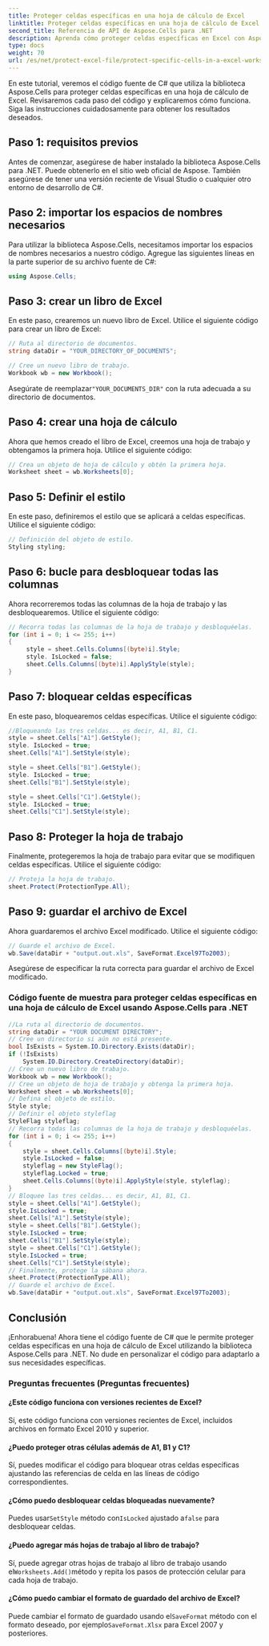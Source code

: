 ```yaml
---
title: Proteger celdas específicas en una hoja de cálculo de Excel
linktitle: Proteger celdas específicas en una hoja de cálculo de Excel
second_title: Referencia de API de Aspose.Cells para .NET
description: Aprenda cómo proteger celdas específicas en Excel con Aspose.Cells para .NET. Tutorial paso a paso en C#.
type: docs
weight: 70
url: /es/net/protect-excel-file/protect-specific-cells-in-a-excel-worksheet/
---
```

En este tutorial, veremos el código fuente de C# que utiliza la biblioteca Aspose.Cells para proteger celdas específicas en una hoja de cálculo de Excel. Revisaremos cada paso del código y explicaremos cómo funciona. Siga las instrucciones cuidadosamente para obtener los resultados deseados.

## Paso 1: requisitos previos

Antes de comenzar, asegúrese de haber instalado la biblioteca Aspose.Cells para .NET. Puede obtenerlo en el sitio web oficial de Aspose. También asegúrese de tener una versión reciente de Visual Studio o cualquier otro entorno de desarrollo de C#.

## Paso 2: importar los espacios de nombres necesarios

Para utilizar la biblioteca Aspose.Cells, necesitamos importar los espacios de nombres necesarios a nuestro código. Agregue las siguientes líneas en la parte superior de su archivo fuente de C#:

```csharp
using Aspose.Cells;
```

## Paso 3: crear un libro de Excel

En este paso, crearemos un nuevo libro de Excel. Utilice el siguiente código para crear un libro de Excel:

```csharp
// Ruta al directorio de documentos.
string dataDir = "YOUR_DIRECTORY_OF_DOCUMENTS";

// Cree un nuevo libro de trabajo.
Workbook wb = new Workbook();
```

 Asegúrate de reemplazar`"YOUR_DOCUMENTS_DIR"` con la ruta adecuada a su directorio de documentos.

## Paso 4: crear una hoja de cálculo

Ahora que hemos creado el libro de Excel, creemos una hoja de trabajo y obtengamos la primera hoja. Utilice el siguiente código:

```csharp
// Crea un objeto de hoja de cálculo y obtén la primera hoja.
Worksheet sheet = wb.Worksheets[0];
```

## Paso 5: Definir el estilo

En este paso, definiremos el estilo que se aplicará a celdas específicas. Utilice el siguiente código:

```csharp
// Definición del objeto de estilo.
Styling styling;
```

## Paso 6: bucle para desbloquear todas las columnas

Ahora recorreremos todas las columnas de la hoja de trabajo y las desbloquearemos. Utilice el siguiente código:

```csharp
// Recorra todas las columnas de la hoja de trabajo y desbloquéelas.
for (int i = 0; i <= 255; i++)
{
     style = sheet.Cells.Columns[(byte)i].Style;
     style. IsLocked = false;
     sheet.Cells.Columns[(byte)i].ApplyStyle(style);
}
```

## Paso 7: bloquear celdas específicas

En este paso, bloquearemos celdas específicas. Utilice el siguiente código:

```csharp
//Bloqueando las tres celdas... es decir, A1, B1, C1.
style = sheet.Cells["A1"].GetStyle();
style. IsLocked = true;
sheet.Cells["A1"].SetStyle(style);

style = sheet.Cells["B1"].GetStyle();
style. IsLocked = true;
sheet.Cells["B1"].SetStyle(style);

style = sheet.Cells["C1"].GetStyle();
style. IsLocked = true;
sheet.Cells["C1"].SetStyle(style);
```

## Paso 8: Proteger la hoja de trabajo

Finalmente, protegeremos la hoja de trabajo para evitar que se modifiquen celdas específicas. Utilice el siguiente código:

```csharp
// Proteja la hoja de trabajo.
sheet.Protect(ProtectionType.All);
```

## Paso 9: guardar el archivo de Excel

Ahora guardaremos el archivo Excel modificado. Utilice el siguiente código:

```csharp
// Guarde el archivo de Excel.
wb.Save(dataDir + "output.out.xls", SaveFormat.Excel97To2003);
```

Asegúrese de especificar la ruta correcta para guardar el archivo de Excel modificado.

### Código fuente de muestra para proteger celdas específicas en una hoja de cálculo de Excel usando Aspose.Cells para .NET 
```csharp
//La ruta al directorio de documentos.
string dataDir = "YOUR DOCUMENT DIRECTORY";
// Cree un directorio si aún no está presente.
bool IsExists = System.IO.Directory.Exists(dataDir);
if (!IsExists)
    System.IO.Directory.CreateDirectory(dataDir);
// Cree un nuevo libro de trabajo.
Workbook wb = new Workbook();
// Cree un objeto de hoja de trabajo y obtenga la primera hoja.
Worksheet sheet = wb.Worksheets[0];
// Defina el objeto de estilo.
Style style;
// Definir el objeto styleflag
StyleFlag styleflag;
// Recorra todas las columnas de la hoja de trabajo y desbloquéelas.
for (int i = 0; i <= 255; i++)
{
    style = sheet.Cells.Columns[(byte)i].Style;
    style.IsLocked = false;
    styleflag = new StyleFlag();
    styleflag.Locked = true;
    sheet.Cells.Columns[(byte)i].ApplyStyle(style, styleflag);
}
// Bloquee las tres celdas... es decir, A1, B1, C1.
style = sheet.Cells["A1"].GetStyle();
style.IsLocked = true;
sheet.Cells["A1"].SetStyle(style);
style = sheet.Cells["B1"].GetStyle();
style.IsLocked = true;
sheet.Cells["B1"].SetStyle(style);
style = sheet.Cells["C1"].GetStyle();
style.IsLocked = true;
sheet.Cells["C1"].SetStyle(style);
// Finalmente, protege la sábana ahora.
sheet.Protect(ProtectionType.All);
// Guarde el archivo de Excel.
wb.Save(dataDir + "output.out.xls", SaveFormat.Excel97To2003);
```


## Conclusión

¡Enhorabuena! Ahora tiene el código fuente de C# que le permite proteger celdas específicas en una hoja de cálculo de Excel utilizando la biblioteca Aspose.Cells para .NET. No dude en personalizar el código para adaptarlo a sus necesidades específicas.

### Preguntas frecuentes (Preguntas frecuentes)

#### ¿Este código funciona con versiones recientes de Excel?

Sí, este código funciona con versiones recientes de Excel, incluidos archivos en formato Excel 2010 y superior.

#### ¿Puedo proteger otras células además de A1, B1 y C1?

Sí, puedes modificar el código para bloquear otras celdas específicas ajustando las referencias de celda en las líneas de código correspondientes.

#### ¿Cómo puedo desbloquear celdas bloqueadas nuevamente?

 Puedes usar`SetStyle` método con`IsLocked` ajustado a`false` para desbloquear celdas.

#### ¿Puedo agregar más hojas de trabajo al libro de trabajo?

 Sí, puede agregar otras hojas de trabajo al libro de trabajo usando el`Worksheets.Add()`método y repita los pasos de protección celular para cada hoja de trabajo.

#### ¿Cómo puedo cambiar el formato de guardado del archivo de Excel?

 Puede cambiar el formato de guardado usando el`SaveFormat` método con el formato deseado, por ejemplo`SaveFormat.Xlsx` para Excel 2007 y posteriores.